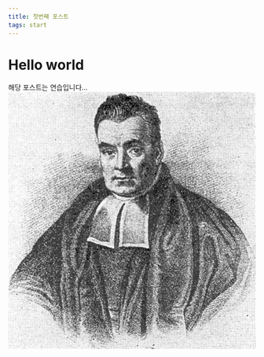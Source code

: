 ```yaml
---
title: 첫번째 포스트
tags: start
---
```


# Hello world
해당 포스트는 연습입니다...
![연습](../assets/images/2023-04-15/Untitled.png)
